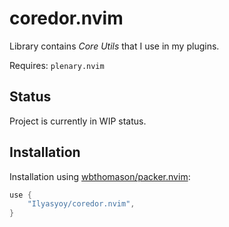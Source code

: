 # coredor.nvim

Library contains *Core Utils* that I use in my plugins.

Requires: `plenary.nvim`

## Status 

Project is currently in WIP status.

## Installation 

Installation using [wbthomason/packer.nvim](https://github.com/wbthomason/packer.nvim): 

```lua
use {
    "Ilyasyoy/coredor.nvim",
}
```
